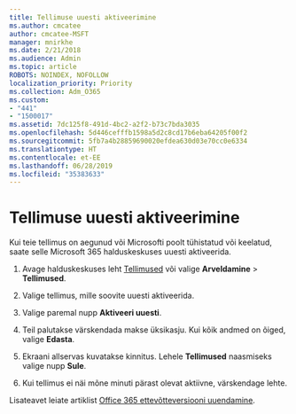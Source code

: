 ```yaml
---
title: Tellimuse uuesti aktiveerimine
ms.author: cmcatee
author: cmcatee-MSFT
manager: mnirkhe
ms.date: 2/21/2018
ms.audience: Admin
ms.topic: article
ROBOTS: NOINDEX, NOFOLLOW
localization_priority: Priority
ms.collection: Adm_O365
ms.custom:
- "441"
- "1500017"
ms.assetid: 7dc125f8-491d-4bc2-a2f2-b73c7bda3035
ms.openlocfilehash: 5d446cefffb1598a5d2c8cd17b6eba64205f00f2
ms.sourcegitcommit: 5fb7a4b28859690020efdea630d03e70cc0e6334
ms.translationtype: HT
ms.contentlocale: et-EE
ms.lasthandoff: 06/28/2019
ms.locfileid: "35383633"
---
```

# <a name="how-to-reactivate-a-subscription"></a>Tellimuse uuesti aktiveerimine

Kui teie tellimus on aegunud või Microsofti poolt tühistatud või keelatud, saate selle Microsoft 365 halduskeskuses uuesti aktiveerida.
  
1. Avage halduskeskuses leht [Tellimused](https://go.microsoft.com/fwlink/p/?linkid=842054) või valige **Arveldamine** \> **Tellimused**.

2. Valige tellimus, mille soovite uuesti aktiveerida.

3. Valige paremal nupp **Aktiveeri uuesti**.

4. Teil palutakse värskendada makse üksikasju. Kui kõik andmed on õiged, valige **Edasta**.

5. Ekraani allservas kuvatakse kinnitus. Lehele **Tellimused** naasmiseks valige nupp **Sule**.

6. Kui tellimus ei näi mõne minuti pärast olevat aktiivne, värskendage lehte.

Lisateavet leiate artiklist [Office 365 ettevõtteversiooni uuendamine](https://support.office.com/article/8d83b530-f4ca-47f6-a666-e5791cbacc7e).
  